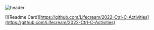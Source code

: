 ![header](https://capsule-render.vercel.app/api?type=waving&color=gradient&customColorList=0,2,2,5,30&height=350&section=header&text=kmbae&fontSize=90&capsule_render&animation=fadeIn)

[![Readme Card][https://github.com/Lifecream/2022-Ctrl-C-Activities](https://github.com/Lifecream/2022-Ctrl-C-Activities)
